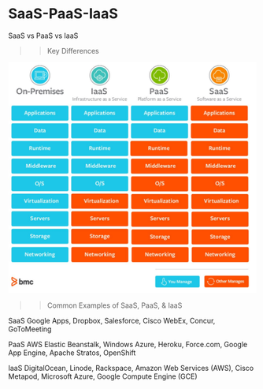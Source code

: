 # SaaS-PaaS-IaaS
SaaS vs PaaS vs IaaS 

>> Key Differences
<img src='saas_diff.JPG' width='600px'>

>> Common Examples of SaaS, PaaS, & IaaS

SaaS
Google Apps, Dropbox, Salesforce, Cisco WebEx, Concur, GoToMeeting

PaaS
AWS Elastic Beanstalk, Windows Azure, Heroku, Force.com, Google App Engine, Apache Stratos, OpenShift

IaaS
DigitalOcean, Linode, Rackspace, Amazon Web Services (AWS), Cisco Metapod, Microsoft Azure, Google Compute Engine (GCE)
